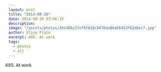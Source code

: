 ```yaml
---
layout: post
title: "2014-08-26"
date: 2014-08-26 03:06:15
description: 
image: "/assets/photos/201408/27ef5f820c0470da06d86453f62d8ecf.jpg"
author: Elise Plain
excerpt: 495. At work
tags: 
  - photos
  - all
---
```


495. At work
<p></p>
